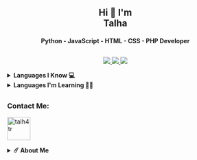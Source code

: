 <h2 align="center">Hi 🥰 I'm <br>Talha</h1>
<h4 align="center">Python - JavaScript - HTML - CSS - PHP Developer</h3>

##

<p align="center">
  <a href="https://github.com/talh4tr">
    <img src="https://komarev.com/ghpvc/?username=talh4tr&label=Profile%20views&color=ff69b4&label=Profile+Views&style=plastic">

  </a>
  <a href="https://github.com/talh4tr?tab=stars">
    <img src="https://img.shields.io/github/stars/talh4tr?color=ff69b4&label=Stargazers&style=plastic">

  </a>
  <a href="https://github.com/talh4tr?tab=followers">
    <img src="https://img.shields.io/github/followers/talh4tr?color=ff69b4&label=Followers&style=plastic">

  </a>
</p>

<details>
  <summary><b>Languages I Know 💻</b></summary><br/>

| Language   | Degree   |
| ---        | ---      |
| Python     | SSS (AI) |
| Javascript | SSS      |
| HTML       | A        |
| CSS        | B        |

##
#### Degree Table 

| Degree | Point |
| ---    | ---   |
| SSS    | +95   |
| SS     | +90   |
| S      | +85   |
| A+     | +80   |
| A      | +70   |
| B+     | +60   |
| B      | +50   |
| C      | +40   |
| D      | +30   |
| F      | <30   |
</details>

<details>
  <summary><b>Languages ​​I'm Learning 🙇🏻</b></summary><br/>

| Language   | Status   |
| ---        | ---      |
| Emacs Lisps| ✅       |
| Java       | ✅       |
| Make       | ✅       |
| Assembly   | ✅       |
| Rust       | ✅       |
| LaTeX      | ✅       |
| MediaWiki  | ✅       |
| TypeScript | ♻        |
| C++        | ♻        |
| C          | ♻        |
</details>

##

<h3 align="left">Contact Me:</h3>
<p align="left">
<a href="https://instagram.com/talh4tr" target="blank"><img align="center" src="https://www.freepnglogos.com/uploads/instagram-logo-png-transparent-0.png" alt="talh4tr" height="54" width="54" /></a>
<p align="left"

##

<details>
    <summary><b>☄️ About Me </b></summary><br/>
Hi, This is Talha

I am a Developer. My real thing to do crating artificial brains, neural tools. Also ı am a student of mechatronics enginering.

I am 16 yeas old. From Turkey

I worked with Instagram, Gitlab, Bitbucket, Brainshop. Some of for testing, some things for developing.
If you have any question for me ı put my contact information above.

See ya 💘

</details>
